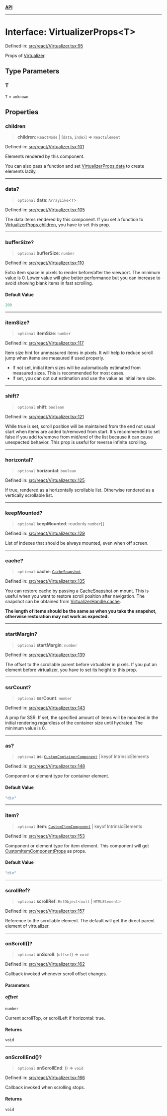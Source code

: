 [**API**](../../API.md)

***

# Interface: VirtualizerProps\<T\>

Defined in: [src/react/Virtualizer.tsx:95](https://github.com/inokawa/virtua/blob/abf3f68debe26f3e9ab924819f65d2702d5707c4/src/react/Virtualizer.tsx#L95)

Props of [Virtualizer](../variables/Virtualizer.md).

## Type Parameters

### T

`T` = `unknown`

## Properties

### children

> **children**: `ReactNode` \| (`data`, `index`) => `ReactElement`

Defined in: [src/react/Virtualizer.tsx:101](https://github.com/inokawa/virtua/blob/abf3f68debe26f3e9ab924819f65d2702d5707c4/src/react/Virtualizer.tsx#L101)

Elements rendered by this component.

You can also pass a function and set [VirtualizerProps.data](#data) to create elements lazily.

***

### data?

> `optional` **data**: `ArrayLike`\<`T`\>

Defined in: [src/react/Virtualizer.tsx:105](https://github.com/inokawa/virtua/blob/abf3f68debe26f3e9ab924819f65d2702d5707c4/src/react/Virtualizer.tsx#L105)

The data items rendered by this component. If you set a function to [VirtualizerProps.children](#children), you have to set this prop.

***

### bufferSize?

> `optional` **bufferSize**: `number`

Defined in: [src/react/Virtualizer.tsx:110](https://github.com/inokawa/virtua/blob/abf3f68debe26f3e9ab924819f65d2702d5707c4/src/react/Virtualizer.tsx#L110)

Extra item space in pixels to render before/after the viewport. The minimum value is 0. Lower value will give better performance but you can increase to avoid showing blank items in fast scrolling.

#### Default Value

```ts
200
```

***

### itemSize?

> `optional` **itemSize**: `number`

Defined in: [src/react/Virtualizer.tsx:117](https://github.com/inokawa/virtua/blob/abf3f68debe26f3e9ab924819f65d2702d5707c4/src/react/Virtualizer.tsx#L117)

Item size hint for unmeasured items in pixels. It will help to reduce scroll jump when items are measured if used properly.

- If not set, initial item sizes will be automatically estimated from measured sizes. This is recommended for most cases.
- If set, you can opt out estimation and use the value as initial item size.

***

### shift?

> `optional` **shift**: `boolean`

Defined in: [src/react/Virtualizer.tsx:121](https://github.com/inokawa/virtua/blob/abf3f68debe26f3e9ab924819f65d2702d5707c4/src/react/Virtualizer.tsx#L121)

While true is set, scroll position will be maintained from the end not usual start when items are added to/removed from start. It's recommended to set false if you add to/remove from mid/end of the list because it can cause unexpected behavior. This prop is useful for reverse infinite scrolling.

***

### horizontal?

> `optional` **horizontal**: `boolean`

Defined in: [src/react/Virtualizer.tsx:125](https://github.com/inokawa/virtua/blob/abf3f68debe26f3e9ab924819f65d2702d5707c4/src/react/Virtualizer.tsx#L125)

If true, rendered as a horizontally scrollable list. Otherwise rendered as a vertically scrollable list.

***

### keepMounted?

> `optional` **keepMounted**: readonly `number`[]

Defined in: [src/react/Virtualizer.tsx:129](https://github.com/inokawa/virtua/blob/abf3f68debe26f3e9ab924819f65d2702d5707c4/src/react/Virtualizer.tsx#L129)

List of indexes that should be always mounted, even when off screen.

***

### cache?

> `optional` **cache**: [`CacheSnapshot`](CacheSnapshot.md)

Defined in: [src/react/Virtualizer.tsx:135](https://github.com/inokawa/virtua/blob/abf3f68debe26f3e9ab924819f65d2702d5707c4/src/react/Virtualizer.tsx#L135)

You can restore cache by passing a [CacheSnapshot](CacheSnapshot.md) on mount. This is useful when you want to restore scroll position after navigation. The snapshot can be obtained from [VirtualizerHandle.cache](VListHandle.md#cache).

**The length of items should be the same as when you take the snapshot, otherwise restoration may not work as expected.**

***

### startMargin?

> `optional` **startMargin**: `number`

Defined in: [src/react/Virtualizer.tsx:139](https://github.com/inokawa/virtua/blob/abf3f68debe26f3e9ab924819f65d2702d5707c4/src/react/Virtualizer.tsx#L139)

The offset to the scrollable parent before virtualizer in pixels. If you put an element before virtualizer, you have to set its height to this prop.

***

### ssrCount?

> `optional` **ssrCount**: `number`

Defined in: [src/react/Virtualizer.tsx:143](https://github.com/inokawa/virtua/blob/abf3f68debe26f3e9ab924819f65d2702d5707c4/src/react/Virtualizer.tsx#L143)

A prop for SSR. If set, the specified amount of items will be mounted in the initial rendering regardless of the container size until hydrated. The minimum value is 0.

***

### as?

> `optional` **as**: [`CustomContainerComponent`](../type-aliases/CustomContainerComponent.md) \| keyof IntrinsicElements

Defined in: [src/react/Virtualizer.tsx:148](https://github.com/inokawa/virtua/blob/abf3f68debe26f3e9ab924819f65d2702d5707c4/src/react/Virtualizer.tsx#L148)

Component or element type for container element.

#### Default Value

```ts
"div"
```

***

### item?

> `optional` **item**: [`CustomItemComponent`](../type-aliases/CustomItemComponent.md) \| keyof IntrinsicElements

Defined in: [src/react/Virtualizer.tsx:153](https://github.com/inokawa/virtua/blob/abf3f68debe26f3e9ab924819f65d2702d5707c4/src/react/Virtualizer.tsx#L153)

Component or element type for item element. This component will get [CustomItemComponentProps](CustomItemComponentProps.md) as props.

#### Default Value

```ts
"div"
```

***

### scrollRef?

> `optional` **scrollRef**: `RefObject`\<`null` \| `HTMLElement`\>

Defined in: [src/react/Virtualizer.tsx:157](https://github.com/inokawa/virtua/blob/abf3f68debe26f3e9ab924819f65d2702d5707c4/src/react/Virtualizer.tsx#L157)

Reference to the scrollable element. The default will get the direct parent element of virtualizer.

***

### onScroll()?

> `optional` **onScroll**: (`offset`) => `void`

Defined in: [src/react/Virtualizer.tsx:162](https://github.com/inokawa/virtua/blob/abf3f68debe26f3e9ab924819f65d2702d5707c4/src/react/Virtualizer.tsx#L162)

Callback invoked whenever scroll offset changes.

#### Parameters

##### offset

`number`

Current scrollTop, or scrollLeft if horizontal: true.

#### Returns

`void`

***

### onScrollEnd()?

> `optional` **onScrollEnd**: () => `void`

Defined in: [src/react/Virtualizer.tsx:166](https://github.com/inokawa/virtua/blob/abf3f68debe26f3e9ab924819f65d2702d5707c4/src/react/Virtualizer.tsx#L166)

Callback invoked when scrolling stops.

#### Returns

`void`
